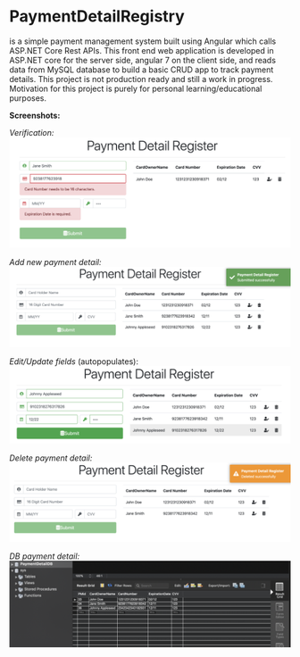 # PaymentDetailRegistry
is a simple payment management system built using Angular which calls ASP.NET Core Rest APIs. 
This front end web application is developed in ASP.NET core for the server side, angular 7 on the client side,
and reads data from MySQL database to build a basic CRUD app to track payment details.
This project is not production ready and still a work in progress. Motivation for this project is purely for personal learning/educational purposes.

**Screenshots:**

*Verification:*
![verification-payment](/images/verification-payment-detail-registry.png)

*Add new payment detail:*
![add-payment](images/add-payment-detail-registry.png)

*Edit/Update fields* (autopopulates):
![edit-payment](/images/edit-payment-detail-registry.png)

*Delete payment detail:*
![delete-payment](images/delete-payment-detail-registry.png)

*DB payment detail:*
![db-payment](images/db-payment-detail-registry.png)
